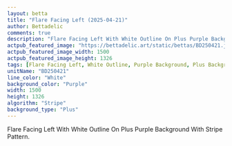 ```yaml
---
layout: betta
title: "Flare Facing Left (2025-04-21)"
author: Bettadelic
comments: true
description: "Flare Facing Left With White Outline On Plus Purple Background With Stripe Pattern."
actpub_featured_image: "https://bettadelic.art/static/bettas/BD250421.jpg"
actpub_featured_image_width: 1500
actpub_featured_image_height: 1326
tags: [Flare Facing Left, White Outline, Purple Background, Plus Background Pattern, Stripe Pattern, April 2025]
unitName: "BD250421"
line_color: "White"
background_color: "Purple"
width: 1500
height: 1326
algorithm: "Stripe"
background_type: "Plus"
---
```


Flare Facing Left With White Outline On Plus Purple Background With Stripe Pattern.
